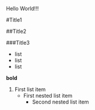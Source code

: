 Hello World!!!

#Title1

##Title2

###Title3

* list
* list
* list

**bold**

1. First list item
   - First nested list item
     - Second nested list item